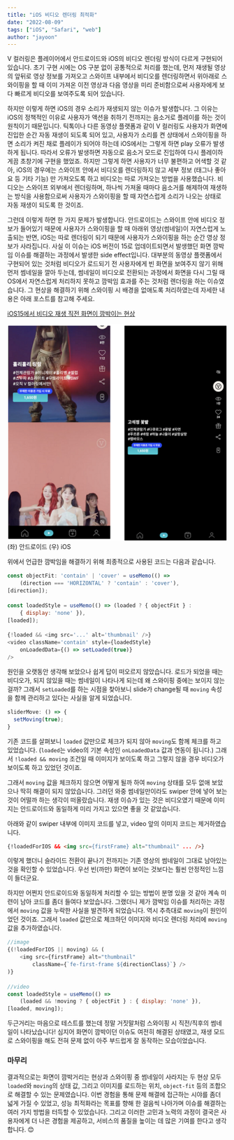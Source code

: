 ```yaml
---
title: "iOS 비디오 렌더링 최적화"
date: "2022-08-09"
tags: ["iOS", "Safari", "web"]
author: "jayoon"
---
```


V 컬러링은 플레이어에서 안드로이드와 iOS의 비디오 렌더링 방식이 다르게 구현되어 있습니다. 초기 구현 시에는 OS 구분 없이 공통적으로 처리를 했는데, 먼저 재생될 영상의 앞뒤로 영상 정보를 가져오고 스와이프 내부에서 비디오를 렌더링하면서 위아래로 스와이핑을 할 때 이미 가져온 이전 영상과 다음 영상을 미리 준비함으로써 사용자에게 보다 빠르게 비디오를 보여주도록 되어 있습니다.

하지만 이렇게 하면 iOS의 경우 소리가 재생되지 않는 이슈가 발생합니다. 그 이유는 iOS의 정책적인 이유로 사용자가 액션을 취하기 전까지는 음소거로 플레이를 하는 것이 원칙이기 때문입니다. 틱톡이나 다른 동영상 플랫폼과 같이 V 컬러링도 사용자가 화면에 진입한 순간 자동 재생이 되도록 되어 있고, 사용자가 소리를 켠 상태에서 스와이핑을 하면 소리가 켜진 채로 플레이가 되어야 하는데 iOS에서는 그렇게 하면 play 오류가 발생하게 됩니다. 따라서 오류가 발생하면 자동으로 음소거 모드로 진입하여 다시 플레이하게끔 초창기에 구현을 했었죠. 하지만 그렇게 하면 사용자가 너무 불편하고 어색할 것 같아, iOS의 경우에는 스와이프 안에서 비디오를 렌더링하지 않고 세부 정보 (태그나 좋아요 등 기타 기능) 만 가져오도록 하고 비디오는 따로 가져오는 방법을 사용했습니다. 비디오는 스와이프 외부에서 렌더링하며, 하나씩 가져올 때마다 음소거를 해제하여 재생하는 방식을 사용함으로써 사용자가 스와이핑을 할 때 자연스럽게 소리가 나오는 상태로 자동 재생이 되도록 한 것이죠.

그런데 이렇게 하면 한 가지 문제가 발생합니다. 안드로이드는 스와이프 안에 비디오 정보가 들어있기 때문에 사용자가 스와이핑을 할 때 아래위 영상(썸네일)이 자연스럽게 노출되는 반면, iOS는 따로 렌더링이 되기 때문에 사용자가 스와이핑을 하는 순간 영상 정보가 사라집니다. 사실 이 이슈는 iOS 버전이 15로 업데이트되면서 발생했던 화면 깜박임 이슈를 해결하는 과정에서 발생한 side effect입니다. 대부분의 동영상 플랫폼에서 구현되어 있는 것처럼 비디오가 로드되기 전 사용자에게 빈 화면을 보여주지 않기 위해 먼저 썸네일을 깔아 두는데, 썸네일이 비디오로 전환되는 과정에서 화면을 다시 그릴 때 OS에서 자연스럽게 처리하지 못하고 깜박임 효과를 주는 것처럼 렌더링을 하는 이슈였습니다. 그 현상을 해결하기 위해 스와이핑 시 배경을 없애도록 처리하였는데 자세한 내용은 아래 포스트를 참고해 주세요.

[iOS15에서 비디오 재생 직전 화면이 깜박이는 현상](https://jayoon-kong.github.io/ios15-rendering/)

![Android_iOS](./android_ios.png)
(좌) 안드로이드 (우) iOS

위에서 언급한 깜박임을 해결하기 위해 최종적으로 사용된 코드는 다음과 같습니다.

```javascript
const objectFit: 'contain' | 'cover' = useMemo(() => 
	(direction === 'HORIZONTAL' ? 'contain' : 'cover'), 
[direction]);

const loadedStyle = useMemo(() => (loaded ? { objectFit } : 
	{ display: 'none' }), 
[loaded]);

{!loaded && <img src='...' alt='thumbnail' />}
<video className='contain' style={loadedStyle} 
	onLoadedData={() => setLoaded(true)}
/>
```

원인을 오랫동안 생각해 보았으나 쉽게 답이 떠오르지 않았습니다. 로드가 되었을 때는 비디오가, 되지 않있을 때는 썸네일이 나타나게 되는데 왜 스와이핑 중에는 보이지 않는 걸까? 그래서 `setLoaded`를 하는 시점을 찾아보니 slide가 change될 때 `moving` 속성을 함께 관리하고 있다는 사실을 알게 되었습니다.

```javascript
sliderMove: () => {
  setMoving(true);
}
```

기존 코드를 살펴보니 `loaded` 값만으로 체크가 되지 않아 `moving`도 함께 체크를 하고 있었습니다. (`loaded`는 video의 기본 속성인 `onLoadedData` 값과 연동이 됩니다.) 그래서 `!loaded && moving` 조건일 때 이미지가 보이도록 하고 그렇지 않을 경우 비디오가 보이도록 하고 있었던 것이죠.

그래서 `moving` 값을 체크하지 않으면 어떻게 될까 하여 `moving` 상태를 모두 없애 보았으나 딱히 해결이 되지 않았습니다. 그러던 와중 썸네일만이라도 swiper 안에 넣어 보는 것이 어떨까 하는 생각이 떠올랐습니다. 재생 이슈가 있는 것은 비디오였기 때문에 이미지는 안드로이드와 동일하게 미리 가지고 있으면 좋을 것 같았습니다.

아래와 같이 swiper 내부에 이미지 코드를 넣고, video 앞의 이미지 코드는 제거하였습니다.

```html
{!loadedForIOS && <img src={firstFrame} alt="thumbnail" ... />}
```

이렇게 했더니 슬라이드 전환이 끝나기 전까지는 기존 영상의 썸네일이 그대로 남아있는 것을 확인할 수 있었습니다. 우선 빈(까만) 화면이 보이는 것보다는 훨씬 안정적인 느낌이 들더군요.

하지만 어쩐지 안드로이드와 동일하게 처리할 수 있는 방법이 분명 있을 것 같아 계속 미련이 남아 코드를 좀더 들여다 보았습니다. 그랬더니 제가 깜박임 이슈를 처리하는 과정에서 `moving` 값을 누락한 사실을 발견하게 되었습니다. 역시 추측대로 `moving`이 원인이었던 것이죠. 그래서 `loaded` 값만으로 체크하던 이미지와 비디오 렌더링 처리에 `moving` 값을 추가하였습니다.

```javascript
//image
{(!loadedForIOS || moving) && (
	<img src={firstFrame} alt="thumbnail" 
		className={`fe-first-frame ${directionClass}`} />
)}

//video
const loadedStyle = useMemo(() => 
	(loaded && !moving ? { objectFit } : { display: 'none' }), 
[loaded, moving]);
```

두근거리는 마음으로 테스트를 했는데 정말 거짓말처럼 스와이핑 시 직전/직후의 썸네일이 나타났습니다! 심지어 화면이 깜박이던 이슈도 여전히 해결된 상태였고, 재생 모드로 스와이핑을 해도 전혀 문제 없이 아주 부드럽게 잘 동작하는 모습이었습니다.

### 마무리

결과적으로는 화면이 깜박거리는 현상과 스와이핑 중 썸네일이 사라지는 두 현상 모두 `loaded`와 `moving`의 상태 값, 그리고 이미지를 로드하는 위치, `object-fit` 등의 조합으로 해결할 수 있는 문제였습니다.
이번 경험을 통해 문제 해결에 접근하는 시야를 좀더 넓게 가질 수 있었고, 성능 최적화라는 목표를 향해 한 걸음씩 나아가며 이슈를 해결하는 여러 가지 방법을 터득할 수 있었습니다.
그리고 이러한 고민과 노력의 과정이 결국은 사용자에게 더 나은 경험을 제공하고, 서비스의 품질을 높이는 데 많은 기여를 한다고 생각합니다. 😊